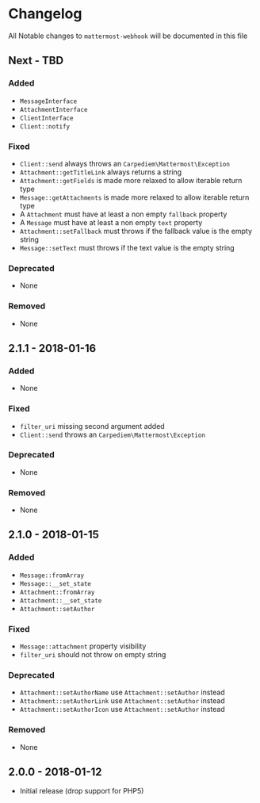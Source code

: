 # Changelog

All Notable changes to `mattermost-webhook` will be documented in this file

## Next - TBD

### Added

- `MessageInterface`
- `AttachmentInterface`
- `ClientInterface`
- `Client::notify`

### Fixed

- `Client::send` always throws an `Carpediem\Mattermost\Exception`
- `Attachment::getTitleLink` always returns a string
- `Attachment::getFields` is made more relaxed to allow iterable return type
- `Message::getAttachments` is made more relaxed to allow iterable return type
- A `Attachment` must have at least a non empty `fallback` property
- A `Message` must have at least a non empty `text` property
- `Attachment::setFallback` must throws if the fallback value is the empty string
- `Message::setText` must throws if the text value is the empty string

### Deprecated

- None

### Removed

- None

## 2.1.1 - 2018-01-16

### Added

- None

### Fixed

- `filter_uri` missing second argument added
- `Client::send` throws an `Carpediem\Mattermost\Exception`

### Deprecated

- None

### Removed

- None

## 2.1.0 - 2018-01-15

### Added

- `Message::fromArray`
- `Message::__set_state`
- `Attachment::fromArray`
- `Attachment::__set_state`
- `Attachment::setAuthor`

### Fixed

- `Message::attachment` property visibility
- `filter_uri` should not throw on empty string

### Deprecated

- `Attachment::setAuthorName` use `Attachment::setAuthor` instead
- `Attachment::setAuthorLink` use `Attachment::setAuthor` instead
- `Attachment::setAuthorIcon` use `Attachment::setAuthor` instead

### Removed

- None

## 2.0.0 - 2018-01-12

- Initial release (drop support for PHP5)